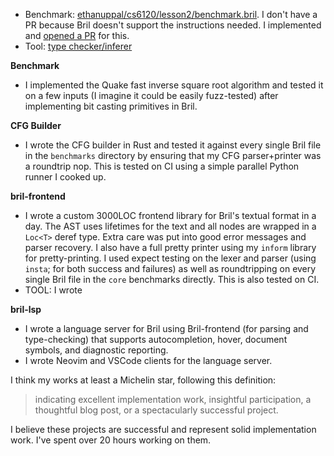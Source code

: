 - Benchmark: [ethanuppal/cs6120/lesson2/benchmark.bril](https://github.com/ethanuppal/cs6120/blob/main/lesson2/benchmark.bril). I don't have a PR because Bril doesn't support the instructions needed. I implemented and [opened a PR](https://github.com/sampsyo/bril/pull/352) for this.
- Tool: [type checker/inferer](https://github.com/ethanuppal/cs6120/blob/main/bril-frontend/src/infer_types.rs)

**Benchmark**

- I implemented the Quake fast inverse square root algorithm and tested it on a few inputs (I imagine it could be easily fuzz-tested) after implementing bit casting primitives in Bril.

**CFG Builder**
- I wrote the CFG builder in Rust and tested it against every single Bril file in the `benchmarks` directory by ensuring that my CFG parser+printer was a roundtrip nop. This is tested on CI using a simple parallel Python runner I cooked up.

**bril-frontend**
- I wrote a custom 3000LOC frontend library for Bril's textual format in a day. The AST uses lifetimes for the text and all nodes are wrapped in a `Loc<T>` deref type. Extra care was put into good error messages and parser recovery. I also have a full pretty printer using my `inform` library for pretty-printing. I used expect testing on the lexer and parser (using `insta`; for both success and failures) as well as roundtripping on every single Bril file in the `core` benchmarks directly. This is also tested on CI.
- TOOL: I wrote

**bril-lsp**
- I wrote a language server for Bril using Bril-frontend (for parsing and type-checking) that supports autocompletion, hover, document symbols, and diagnostic reporting.
- I wrote Neovim and VSCode clients for the language server.

I think my works at least a Michelin star, following this definition:
> indicating excellent implementation work, insightful participation, a thoughtful blog post, or a spectacularly successful project.

I believe these projects are successful and represent solid implementation work. I've spent over 20 hours working on them.
